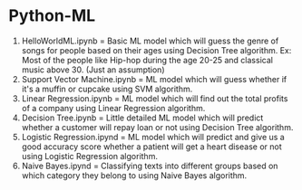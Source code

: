# Python-ML
1) HelloWorldML.ipynb = Basic ML model which will guess the genre of songs for people based on their ages using Decision Tree algorithm. Ex: Most of the people like Hip-hop during the age 20-25 and classical music above 30. (Just an assumption)
2) Support Vector Machine.ipynb = ML model which will guess whether if it's a muffin or cupcake using SVM algorithm.
3) Linear Regression.ipynb = ML model which will find out the total profits of a company using Linear Regression algorithm.
4) Decision Tree.ipynb = Little detailed ML model which will predict whether a customer will repay loan or not using Decision Tree algorithm.
5) Logistic Regression.ipynd = ML model which will predict and give us a good accuracy score whether a patient will get a heart disease or not using Logistic Regression algorithm.
6) Naive Bayes.ipynd = Classifying texts into different groups based on which category they belong to using Naive Bayes algorithm.
